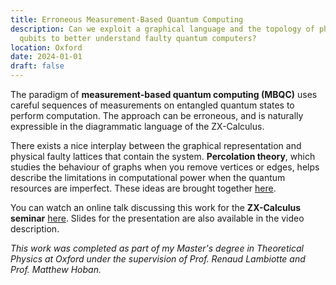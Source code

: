 ```yaml
---
title: Erroneous Measurement-Based Quantum Computing
description: Can we exploit a graphical language and the topology of physical
  qubits to better understand faulty quantum computers?
location: Oxford
date: 2024-01-01
draft: false
---
```

The paradigm of **measurement-based quantum computing (MBQC)** uses careful sequences of measurements on entangled quantum states to perform computation. The approach can be erroneous, and is naturally expressible in the diagrammatic language of the ZX-Calculus.

There exists a nice interplay between the graphical representation and physical faulty lattices that contain the system. **Percolation theory**, which studies the behaviour of graphs when you remove vertices or edges, helps describe the limitations in computational power when the quantum resources are imperfect. These ideas are brought together [here](https://www.cs.ox.ac.uk/people/aleks.kissinger/theses/george-thesis.pdf).

You can watch an online talk discussing this work for the **ZX-Calculus seminar** [here](https://www.youtube.com/watch?v=g-_h0nBQ7rQ). Slides for the presentation are also available in the video description.

_This work was completed as part of my Master's degree in Theoretical Physics at Oxford under the supervision of Prof. Renaud Lambiotte and Prof. Matthew Hoban._